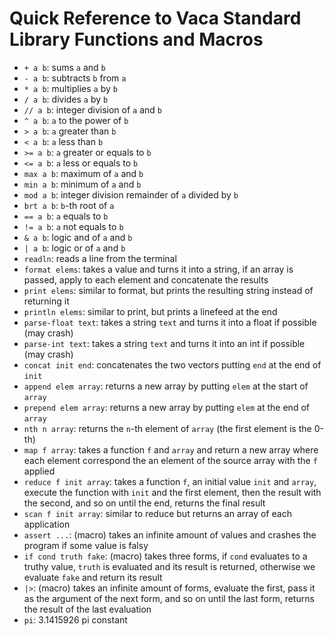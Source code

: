 # Quick Reference to Vaca Standard Library Functions and Macros

- `+ a b`: sums `a` and `b`
- `- a b`: subtracts `b` from `a`
- `* a b`: multiplies `a` by `b`
- `/ a b`: divides `a` by `b`
- `// a b`: integer division of `a` and `b`
- `^ a b`: `a` to the power of `b`
- `> a b`: `a` greater than `b`
- `< a b`: `a` less than `b`
- `>= a b`: `a` greater or equals to `b`
- `<= a b`: `a` less or equals to `b`
- `max a b`: maximum of `a` and `b`
- `min a b`: minimum of `a` and `b`
- `mod a b`: integer division remainder of `a` divided by `b`
- `brt a b`: `b`-th root of `a`
- `== a b`: `a` equals to `b`
- `!= a b`: `a` not equals to `b`
- `& a b`: logic and of `a` and `b`
- `| a b`: logic or of `a` and `b`
- `readln`: reads a line from the terminal
- `format elems`: takes a value and turns it into a string, if an array is passed, apply to each element and concatenate the results
- `print elems`: similar to format, but prints the resulting string instead of returning it
- `println elems`: similar to print, but prints a linefeed at the end
- `parse-float text`: takes a string `text` and turns it into a float if possible (may crash)
- `parse-int text`: takes a string `text` and turns it into an int if possible (may crash)
- `concat init end`: concatenates the two vectors putting `end` at the end of `init`
- `append elem array`: returns a new array by putting `elem` at the start of `array`
- `prepend elem array`: returns a new array by putting `elem` at the end of `array`
- `nth n array`: returns the `n`-th element of `array` (the first element is the 0-th)
- `map f array`: takes a function `f` and `array` and return a new array where each element correspond the an element of the source array with the `f` applied
- `reduce f init array`: takes a function `f`, an initial value `init` and `array`, execute the function with `init` and the first element, then the result with the second, and so on until the end, returns the final result
- `scan f init array`: similar to reduce but returns an array of each application
- `assert ...`: (macro) takes an infinite amount of values and crashes the program if some value is falsy
- `if cond truth fake`: (macro) takes three forms, if `cond` evaluates to a truthy value, `truth` is evaluated and its result is returned, otherwise we evaluate `fake` and return its result
- `|>`: (macro) takes an infinite amount of forms, evaluate the first, pass it as the argument of the next form, and so on until the last form, returns the result of the last evaluation
- `pi`: 3.1415926 pi constant
